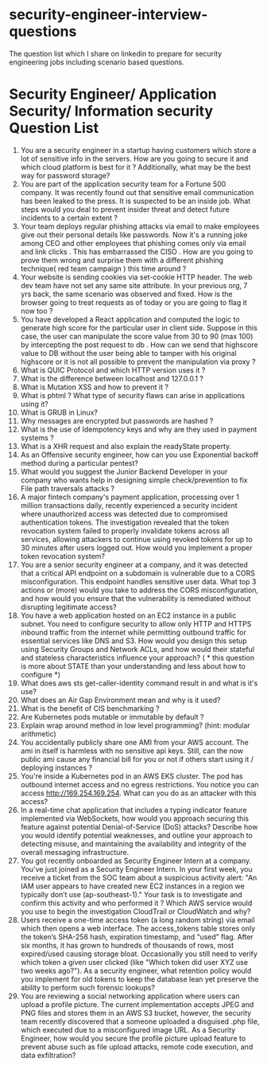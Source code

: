 # security-engineer-interview-questions
The question list which I share on linkedin to prepare for security engineering jobs including scenario based questions.
# Security Engineer/ Application Security/ Information security Question List

1. You are a security engineer in a startup having customers which store a lot of sensitive info in the servers. How are you going to secure it and which cloud platform is best for it ? Additionally, what may be the best way for password storage? 
2. You are part of the application security team for a Fortune 500 company. It was recently found out that sensitive email communication has been leaked to the press. It is suspected to be an inside job. What steps would you deal to prevent insider threat and detect future incidents to a certain extent ? 
3. Your team deploys regular phishing attacks via email to make employees give out their personal details like passwords.
Now it's a running joke among CEO and other employees that phishing comes only via email and link clicks . This has embarrassed the CISO . How are you going to prove them wrong and surprise them with a different phishing technique( red team campaign ) this time around ?
4. Your website is sending cookies via set-cookie HTTP header. The web dev team have not set any same site attribute. 
In your previous org, 7 yrs back, the same scenario was observed and fixed. How is the browser going to treat requests as of today or you are going to flag it now too ?
5. You have developed a React application and computed the logic to generate high score for the particular user in client side. Suppose in this case, the user can manipulate the score value from 30 to 90 (max 100) by intercepting the post request to db . 
How can we send that highscore value to DB without the user being able to tamper with his original highscore or it is not all possible to prevent the manipulation via proxy ? 
6. What is QUIC Protocol and which HTTP version uses it ? 
7. What is the difference between localhost and 127.0.0.1 ?
8. What is Mutation XSS and how to prevent it ?
9. What is phtml ? What type of security flaws can arise in applications using it?
10. What is GRUB in Linux?
11. Why messages are encrypted but passwords are hashed ?
12. What is the use of Idempotency keys and why are they used in payment systems ?
13. What is a XHR request and also explain the readyState property.
14. As an Offensive security engineer, how can you use Exponential backoff method during a particular pentest? 
15. What would you suggest the Junior Backend Developer in your company who wants help in designing simple check/prevention to fix File path traversals attacks ?
16. A major fintech company's payment application, processing over 1 million transactions daily, recently experienced a security incident where unauthorized access was detected due to compromised authentication tokens. The investigation revealed that the token revocation system failed to properly invalidate tokens across all services, allowing attackers to continue using revoked tokens for up to 30 minutes after users logged out. How would you implement a proper token revocation system?
17. You are a senior security engineer at a company, and it was detected that a critical API endpoint on a subdomain is vulnerable due to a CORS misconfiguration. This endpoint handles sensitive user data. What top 3 actions or (more) would you take to address the CORS misconfiguration, and how would you ensure that the vulnerability is remediated without disrupting legitimate access?
18. You have a web application hosted on an EC2 instance in a public subnet. You need to configure security to allow only HTTP and HTTPS inbound traffic from the internet while permitting outbound traffic for essential services like DNS and S3. How would you design this setup using Security Groups and Network ACLs, and how would their stateful and stateless characteristics influence your approach? ( * this question is more about STATE than your understanding and less about how to configure *)
19. What does aws sts get-caller-identity command result in and what is it's use?
20. What does an Air Gap Environment mean and why is it used?
21. What is the benefit of CIS benchmarking ?
22. Are Kubernetes pods mutable or immutable by default ?
23. Explain wrap around method in low level programming? (hint: modular arithmetic)
24. You accidentally publicly share one AMI from your AWS account. The ami in itself is harmless with no sensitive api keys. Still, can the now public ami cause any financial bill for you or not if others start using it / deploying instances ?
25. You're inside a Kubernetes pod in an AWS EKS cluster. The pod has outbound internet access and no egress restrictions. You notice you can access http://169.254.169.254. What can you do as an attacker with this access?
26. In a real-time chat application that includes a typing indicator feature implemented via WebSockets, how would you approach securing this feature against potential Denial-of-Service (DoS) attacks? Describe how you would identify potential weaknesses, and outline your approach to detecting misuse, and maintaining the availability and integrity of the overall messaging infrastructure.
27. You got recently onboarded as Security Engineer Intern at a company. You’ve just joined as a Security Engineer Intern. In your first week, you receive a ticket from the SOC team about a suspicious activity alert: "An IAM user appears to have created new EC2 instances in a region we typically don’t use (ap-southeast-1)."
Your task is to investigate and confirm this activity and who performed it ? Which AWS service would you use to begin the investigation CloudTrail or CloudWatch and why?
28. Users receive a one-time access token (a long random string) via email which then opens a web interface. The access_tokens table stores only the token’s SHA-256 hash, expiration timestamp, and “used” flag. After six months, it has grown to hundreds of thousands of rows, most expired/used causing storage bloat. Occasionally you still need to verify which token a given user clicked (like "Which token did user XYZ use two weeks ago?"). As a security engineer, what retention policy would you implement for old tokens to keep the database lean yet preserve the ability to perform such forensic lookups?
29. You are reviewing a social networking application where users can upload a profile picture. The current implementation accepts JPEG and PNG files and stores them in an AWS S3 bucket, however, the security team recently discovered that a someone uploaded a disguised .php file, which executed due to a misconfigured image URL. As a Security Engineer, how would you secure the profile picture upload feature to prevent abuse such as file upload attacks, remote code execution, and data exfiltration?

